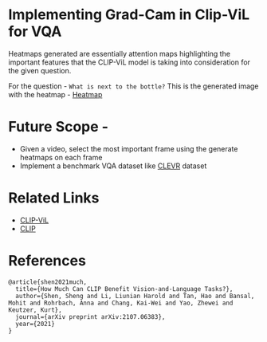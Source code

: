 # Implementing Grad-Cam in Clip-ViL for VQA

Heatmaps generated are essentially attention maps highlighting the important features that the CLIP-ViL model is taking into consideration for the given question.

For the question - ```What is next to the bottle?``` This is the generated image with the heatmap - [Heatmap](sample_all.pdf)

# Future Scope - 

* Given a video, select the most important frame using the generate heatmaps on each frame
* Implement a benchmark VQA dataset like [CLEVR](https://cs.stanford.edu/people/jcjohns/clevr/) dataset

# Related Links

* [CLIP-ViL](https://github.com/clip-vil/CLIP-ViL)
* [CLIP](https://github.com/openai/clip)

# References
```
@article{shen2021much,
  title={How Much Can CLIP Benefit Vision-and-Language Tasks?},
  author={Shen, Sheng and Li, Liunian Harold and Tan, Hao and Bansal, Mohit and Rohrbach, Anna and Chang, Kai-Wei and Yao, Zhewei and Keutzer, Kurt},
  journal={arXiv preprint arXiv:2107.06383},
  year={2021}
}
```
